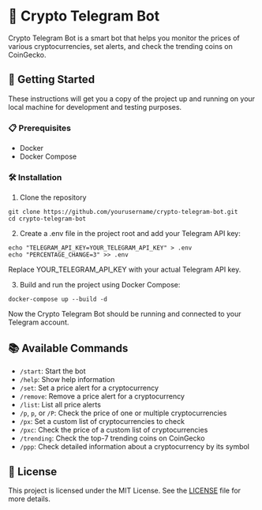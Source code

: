# 🤖 Crypto Telegram Bot

Crypto Telegram Bot is a smart bot that helps you monitor the prices of various cryptocurrencies, set alerts, and check the trending coins on CoinGecko.

## 🚀 Getting Started

These instructions will get you a copy of the project up and running on your local machine for development and testing purposes.

### 📋 Prerequisites

- Docker
- Docker Compose

### 🛠️ Installation

1. Clone the repository
```shell
git clone https://github.com/yourusername/crypto-telegram-bot.git
cd crypto-telegram-bot
```
2. Create a .env file in the project root and add your Telegram API key:
```shell
echo "TELEGRAM_API_KEY=YOUR_TELEGRAM_API_KEY" > .env
echo "PERCENTAGE_CHANGE=3" >> .env
```
Replace YOUR_TELEGRAM_API_KEY with your actual Telegram API key.

3. Build and run the project using Docker Compose:
```shell
docker-compose up --build -d
```
Now the Crypto Telegram Bot should be running and connected to your Telegram account.

## 📚 Available Commands

- `/start`: Start the bot
- `/help`: Show help information
- `/set`: Set a price alert for a cryptocurrency
- `/remove`: Remove a price alert for a cryptocurrency
- `/list`: List all price alerts
- `/p`, `p`, or `/P`: Check the price of one or multiple cryptocurrencies
- `/px`: Set a custom list of cryptocurrencies to check
- `/pxc`: Check the price of a custom list of cryptocurrencies
- `/trending`: Check the top-7 trending coins on CoinGecko
- `/ppp`: Check detailed information about a cryptocurrency by its symbol

## 📄 License

This project is licensed under the MIT License. See the [LICENSE](LICENSE) file for more details.
